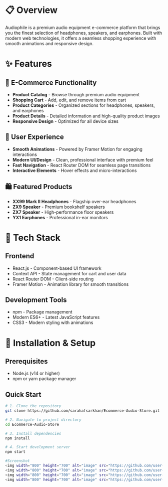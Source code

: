 # 📋 Overview
Audiophile is a premium audio equipment e-commerce platform that brings you the finest selection of headphones, speakers, and earphones. Built with modern web technologies, it offers a seamless shopping experience with smooth animations and responsive design.

# ✨ Features

## 🛒 E-Commerce Functionality
- **Product Catalog** - Browse through premium audio equipment
- **Shopping Cart** - Add, edit, and remove items from cart
- **Product Categories** - Organized sections for headphones, speakers, and earphones
- **Product Details** - Detailed information and high-quality product images
- **Responsive Design** - Optimized for all device sizes

## 🎨 User Experience
- **Smooth Animations** - Powered by Framer Motion for engaging interactions
- **Modern UI/Design** - Clean, professional interface with premium feel
- **Fast Navigation** - React Router DOM for seamless page transitions
- **Interactive Elements** - Hover effects and micro-interactions

## 🛍️ Featured Products
- **XX99 Mark II Headphones** - Flagship over-ear headphones
- **ZX9 Speaker** - Premium bookshelf speakers
- **ZX7 Speaker** - High-performance floor speakers
- **YX1 Earphones** - Professional in-ear monitors

# 🚀 Tech Stack

## Frontend
- React.js - Component-based UI framework
- Context API - State management for cart and user data
- React Router DOM - Client-side routing
- Framer Motion - Animation library for smooth transitions

## Development Tools
- npm - Package management
- Modern ES6+ - Latest JavaScript features
- CSS3 - Modern styling with animations

# 🔧 Installation & Setup

## Prerequisites
- Node.js (v14 or higher)
- npm or yarn package manager

## Quick Start
```bash
# 1. Clone the repository
git clone https://github.com/sarahafsarkhan/Ecommerce-Audio-Store.git

# 2. Navigate to project directory
cd Ecommerce-Audio-Store

# 3. Install dependencies
npm install

# 4. Start development server
npm start

#Screenshot
<img width="800" height="700" alt="image" src="https://github.com/user-attachments/assets/94d5d863-2c28-4909-accf-26928e6a0909" />
<img width="800" height="700" alt="image" src="https://github.com/user-attachments/assets/e276c466-f138-4656-8827-614c48abb022" />
<img width="800" height="700" alt="image" src="https://github.com/user-attachments/assets/d2762174-472f-4072-8766-d6a93a58364c" />
<img width="800" height="700" alt="image" src="https://github.com/user-attachments/assets/8e07bbf4-9783-4f84-a7de-4d91b10ad8e6" />



